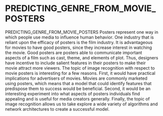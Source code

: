 # PREDICTING_GENRE_FROM_MOVIE_POSTERS
PREDICTING_GENRE_FROM_MOVIE_POSTERS
Posters represent one way in which people use media to
influence human behavior. One industry that is reliant upon
the efficacy of posters is the film industry. It is advantageous
for movies to have good posters, since they increase interest
in watching the movie. Good posters are posters able to
communicate important aspects of a film such as cast, theme,
and elements of plot. Thus, designers have incentive to
include salient features in their posters to make their movie
attract more viewers. The topic of image recognition with
respect to movie posters is interesting for a few reasons.
First, it would have practical implications for advertisers
of movies. Movies are commonly marketed using posters,
which means that a model that could identify features that
predispose them to success would be beneficial. Second, it
would be an interesting experiment into what aspects of
posters individuals find appealing and is useful for media
creators generally. Finally, the topic of image recognition
allows us to take explore a wide variety of algorithms and
network architectures to create a successful model.
